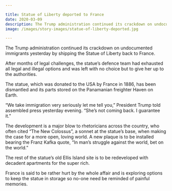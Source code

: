 ```yaml
---

title: Statue of Liberty deported to France
date: 2020-03-09
description: The Trump administration continued its crackdown on undocumented immigrants yesterday by shipping the Statue of Liberty back to France.
image: /images/story-images/statue-of-liberty-deported.jpg

---
```


The Trump administration continued its crackdown on undocumented immigrants yesterday by shipping the Statue of Liberty back to France.

After months of legal challenges, the statue’s defence team had exhausted all legal and illegal options and was left with no choice but to give her up to the authorities.

The statue, which was donated to the USA by France in 1886, has been dismantled and its parts stored on the Panamanian freighter Haven on Earth.

“We take immigration very seriously let me tell you,” President Trump told assembled press yesterday evening. “She’s not coming back. I guarantee it.”

The development is a major blow to rhetoricians across the country, who often cited “The New Colossus”, a sonnet at the statue’s base, when making the case for a more open, loving world. A new plaque is to be installed bearing the Franz Kafka quote, “In man’s struggle against the world, bet on the world.”

The rest of the statue’s old Ellis Island site is to be redeveloped with decadent apartments for the super rich.

France is said to be rather hurt by the whole affair and is exploring options to keep the statue in storage so no-one need be reminded of painful memories.